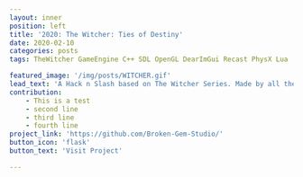 ```yaml
---
layout: inner
position: left
title: '2020: The Witcher: Ties of Destiny'
date: 2020-02-10 
categories: posts
tags: TheWitcher GameEngine C++ SDL OpenGL DearImGui Recast PhysX Lua

featured_image: '/img/posts/WITCHER.gif'
lead_text: 'A Hack n Slash based on The Witcher Series. Made by all the class (29 people) on our own game engine, Broken Engine. It was based on my first game engine CENTRAL 3D'
contribution: 
	- This is a test
	- second line
	- third line
	- fourth line
project_link: 'https://github.com/Broken-Gem-Studio/'
button_icon: 'flask'
button_text: 'Visit Project'

---
```

